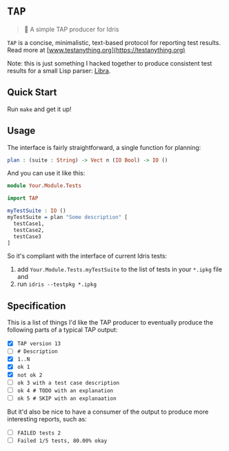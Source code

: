 # `TAP`
> 🍻 A simple TAP producer for Idris

`TAP` is a concise, minimalistic, text-based protocol for reporting test
results. Read more at [www.testanything.org](https://testanything.org)

Note: this is just something I hacked together to produce consistent test
results for a small Lisp parser: [Libra](https://github.com/ostera/libra).

## Quick Start

Run `make` and get it up!

## Usage

The interface is fairly straightforward, a single function for planning:

```idris
plan : (suite : String) -> Vect n (IO Bool) -> IO ()
```

And you can use it like this:

```idris
module Your.Module.Tests

import TAP

myTestSuite : IO ()
myTestSuite = plan "Some description" [
  testCase1,
  testCase2,
  testCase3
]
```

So it's compliant with the interface of current Idris tests:

1. add `Your.Module.Tests.myTestSuite` to the list of tests in your `*.ipkg` file and
2. run `idris --testpkg *.ipkg`

## Specification

This is a list of things I'd like the TAP producer to eventually produce the
following parts of a typical TAP output:

- [X] `TAP version 13`
- [ ] `# Description`
- [X] `1..N`
- [X] `ok 1`
- [X] `not ok 2`
- [ ] `ok 3 with a test case description`
- [ ] `ok 4 # TODO with an explanation`
- [ ] `ok 5 # SKIP with an explanaation`

But it'd also be nice to have a consumer of the output to produce more
interesting reports, such as:

- [ ] `FAILED tests 2`
- [ ] `Failed 1/5 tests, 80.00% okay`
